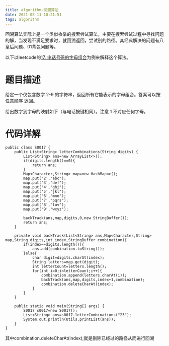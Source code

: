 ```yaml
---
title: algorithm-回溯算法
date: 2021-08-11 10:21:51
tags: algorithm
---
```

回溯算法实际上是一个类似枚举的搜索尝试算法，主要在搜索尝试过程中寻找问题的解，当发现不满足要求时，就回溯返回，尝试别的路径。其经典解决的问题有八皇后问题、01背包问题等。
<!--more-->
以下以leetcode的[17. 电话号码的字母组合](https://leetcode-cn.com/problems/letter-combinations-of-a-phone-number/)为例来解释这个算法。

# 题目描述
给定一个仅包含数字 2-9 的字符串，返回所有它能表示的字母组合。答案可以按 任意顺序 返回。

给出数字到字母的映射如下（与电话按键相同）。注意 1 不对应任何字母。

# 代码详解
```
public class S0017 {
    public List<String> letterCombinations(String digits) {
        List<String> ans=new ArrayList<>();
        if(digits.length()==0){
            return ans;
        }
        Map<Character,String> map=new HashMap<>();
        map.put('2',"abc");
        map.put('3',"def");
        map.put('4',"ghi");
        map.put('5',"jkl");
        map.put('6',"mno");
        map.put('7',"pqrs");
        map.put('8',"tuv");
        map.put('9',"wxyz");

        backTrack(ans,map,digits,0,new StringBuffer());
        return ans;
    }

    private void backTrack(List<String> ans,Map<Character,String> map,String digits,int index,StringBuffer combination){
        if(index==digits.length()){
            ans.add(combination.toString());
        }else{
            char digit=digits.charAt(index);
            String letters=map.get(digit);
            int letterCount=letters.length();
            for(int i=0;i<letterCount;i++){
                combination.append(letters.charAt(i));
                backTrack(ans,map,digits,index+1,combination);
                combination.deleteCharAt(index);
            }
        }
    }

    public static void main(String[] args) {
        S0017 s0017=new S0017();
        List<String> ans=s0017.letterCombinations("23");
        System.out.println(Utils.printList(ans));
    }
}
```
其中combination.deleteCharAt(index);就是删除已经过的路径从而进行回溯